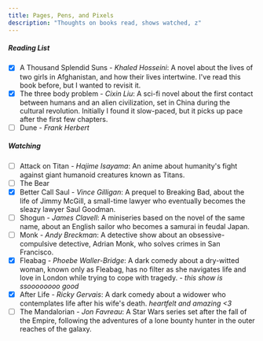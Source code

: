 ```yaml
---
title: Pages, Pens, and Pixels
description: "Thoughts on books read, shows watched, z"
---
```


##### Reading List

- [x]  A Thousand Splendid Suns *- Khaled Hosseini*: A novel about the lives of two girls in Afghanistan, and how their lives intertwine. I've read this book before, but I wanted to revisit it.
- [x]  The three body problem *- Cixin Liu*: A sci-fi novel about the first contact between humans and an alien civilization, set in China during the cultural revolution. Initially I found it slow-paced, but it picks up pace after the first few chapters.
- [ ]  Dune *- Frank Herbert*
<!-- - [ ]  The hitchhiker's guide to the galaxy *- Douglas Adams* -->
<!-- - [ ] All the light we cannot see *- Anthony Doerr* -->
<!-- - [ ] Ichigo Ichie *- Hector Garcia and Francesc Miralles* -->
<!-- - [ ] The dark forest *- Cixin Liu*
- [ ] Death's end *- Cixin Liu* -->
<!-- - [ ] The restaurant at the end of the universe *- Douglas Adams*
- [-] Life, the universe and everything *- Douglas Adams*
- [ ] So long, and thanks for all the fish *- Douglas Adams*
- [ ] Mostly harmless *- Douglas Adams*
- [ ] And another thing... *- Eoin Colfer* -->

##### Watching 


- [ ] Attack on Titan *- Hajime Isayama*: An anime about humanity's fight against giant humanoid creatures known as Titans.
- [ ]  The Bear 
- [x]  Better Call Saul *- Vince Gilligan*: A prequel to Breaking Bad, about the life of Jimmy McGill, a small-time lawyer who eventually becomes the sleazy lawyer Saul Goodman.
- [ ]  Shogun *- James Clavell*: A miniseries based on the novel of the same name, about an English sailor who becomes a samurai in feudal Japan.
- [ ]  Monk *- Andy Breckman*: A detective show about an obsessive-compulsive detective, Adrian Monk, who solves crimes in San Francisco.
- [x]  Fleabag *- Phoebe Waller-Bridge*: A dark comedy about a dry-witted woman, known only as Fleabag, has no filter as she navigates life and love in London while trying to cope with tragedy. - *this show is ssoooooooo good*
- [x]  After Life *- Ricky Gervais*: A dark comedy about a widower who contemplates life after his wife's death. *heartfelt and amazing <3*
- [ ]  The Mandalorian *- Jon Favreau*: A Star Wars series set after the fall of the Empire, following the adventures of a lone bounty hunter in the outer reaches of the galaxy.

<!--Left somewhere in between, yet to pick up:- [ ]  [ ]  The Witcher *- Lauren Schmidt Hissrich*: A fantasy series based on the book series of the same name by Andrzej Sapkowski.- [ ]  Peaky Blinders *- Steven Knight*: A crime drama set in post-WWI Birmingham, UK.- [ ]  Shameless *- Paul Abbott*: A comedy-drama about a dysfunctional family.- [ ]  Sweet Tooth *- Jim Mickle*: A post-apocalyptic fairy tale about a hybrid animal-human child.- [ ]  Farzi *- Raj Nidimoru and Krishna D.K.*: A crime thriller set in Mumbai, India about a con artist replicating currency notes.-->